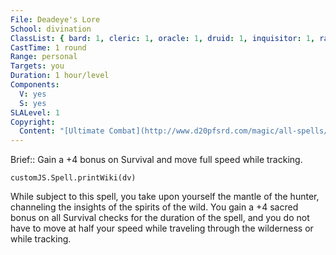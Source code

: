 ```yaml
---
File: Deadeye's Lore
School: divination
ClassList: { bard: 1, cleric: 1, oracle: 1, druid: 1, inquisitor: 1, ranger: 1 }
CastTime: 1 round
Range: personal
Targets: you
Duration: 1 hour/level
Components:
  V: yes
  S: yes
SLALevel: 1
Copyright:
  Content: "[Ultimate Combat](http://www.d20pfsrd.com/magic/all-spells/d/deadeye's-lore)"
---
```

Brief:: Gain a +4 bonus on Survival and move full speed while tracking.

```dataviewjs
customJS.Spell.printWiki(dv)
```

While subject to this spell, you take upon yourself the mantle of the hunter, channeling the insights of the spirits of the wild. You gain a +4 sacred bonus on all Survival checks for the duration of the spell, and you do not have to move at half your speed while traveling through the wilderness or while tracking.
